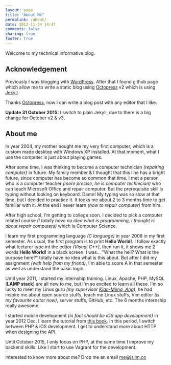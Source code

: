```yaml
---
layout: page
title: "About Me"
permalink: /about/
date: 2012-11-24 14:47
comments: false
sharing: true
footer: true
---
```

Welcome to my technical informative blog.

## Acknowledgement
Previously I was blogging with [WordPress](http://wordpress.com/).
After that I found github page which allow me to write a static blog using [Octopress](http://octopress.org/) v2 which is using [Jekyll](http://jekyllrb.com/).

Thanks [Octopress](http://octopress.org/), now I can write a blog post with any editor that I like.

**Update 31 October 2015:** I switch to plain Jekyll, due to there is a big change for October v2 & v3.

## About me
In year 2004, my mother bought me my very first computer, which is a custom made desktop with Windows XP installed.
At that moment, what I use the computer is just about playing games.

After some time, I was thinking to become a computer technician _(repairing computer)_ in future.
My family member & I thought that this line has a bright future, since computer has become so
common that time. I met a person who is a computer teacher _(more precise, he is computer technician)_
who can teach Microsoft Office and repair computer. But the prerequisite skill is typing without looking
on keyboard. Damn! My typing was so slow at that time, but I decided to practice it. It tooks me about
2 to 3 months time to get familiar with it. At the end I never learn _(how to repair computer)_ from him.

After high school, I'm getting to college soon. I decided to pick a computer related course _(I totally have
no idea what is programming, I thought is about repair computers)_ which is Computer Science.

I learn my first programming language _(C language)_ in year 2008 in my first semester. As usual, the
first program is to print **Hello World!**. I follow exactly what lecturer type int the editor _(Visual
C++)_, then run it, it shows me 2 words **Hello World!** in a black screen. I was... "What the hell?
What is the purpose here?" totally have no idea what is this about. But after I did my assignment _(with help
from my friend)_, I'm able to score A in that semester as well as understand the basic logic.

Until year 2011, I started my internship training. Linux, Apache, PHP, MySQL (**LAMP stack**) are all new
to me, but I'm so excited to learn all these. I'm so lucky to meet my Linux guru _(my supervisor
[Kian-Meng, Ang](https://github.com/kianmeng))_, he had inspire me about open source stuffs, teach me
Linux stuffs, Vim editor _(is my favourite editor now)_, server stuffs, GitHub, etc. The 6 months
internship really awesome.

I started mobile development _(in fact should be iOS app development)_ in year 2012 Dec. I learn the tutorial
from [this book](http://www.raywenderlich.com/store/ios-apprentice). In this period, I switch between PHP &
iOS development. I get to understand more about HTTP when designing the API.

Until October 2015, I only focus on PHP, at the same time I improve my backend skills. Like I start to use
Vagrant for the development.

Interested to know more about me? Drop me an email me@jslim.co
